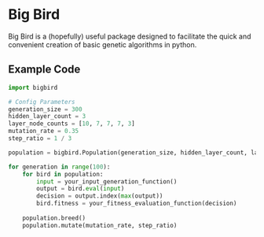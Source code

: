 # Big Bird

Big Bird is a (hopefully) useful package designed to facilitate the quick and convenient creation of basic genetic algorithms in python.

## Example Code
```python
import bigbird

# Config Parameters
generation_size = 300
hidden_layer_count = 3
layer_node_counts = [10, 7, 7, 7, 3]
mutation_rate = 0.35
step_ratio = 1 / 3

population = bigbird.Population(generation_size, hidden_layer_count, layer_node_counts)

for generation in range(100):
    for bird in population:
        input = your_input_generation_function()
        output = bird.eval(input)
        decision = output.index(max(output))
        bird.fitness = your_fitness_evaluation_function(decision)
    
    population.breed()
    population.mutate(mutation_rate, step_ratio)
```